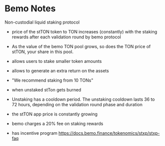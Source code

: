 # Bemo Notes 

Non-custodial liquid staking protocol 

- price of the stTON token to TON increases (constantly) with the staking rewards after each validation round by bemo protocol
- As the value of the bemo TON pool grows, so does the TON price of stTON, your share in this pool.
- allows users to stake smaller token amounts
- allows to generate an extra return on the assets 
- "We recommend staking from 10 TONs"
- when unstaked stTon gets burned
- Unstaking has a cooldown period. The unstaking cooldown lasts 36 to 72 hours, depending on the validation round phase and duration
- the stTON app price is constantly growing
- bemo charges a 20% fee on staking rewards

- has incentive program https://docs.bemo.finance/tokenomics/stxp/stxp-faq